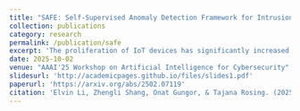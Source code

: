 ```yaml
---
title: "SAFE: Self-Supervised Anomaly Detection Framework for Intrusion Detection"
collection: publications
category: research
permalink: /publication/safe
excerpt: 'The proliferation of IoT devices has significantly increased network vulnerabilities, creating an urgent need for effective Intrusion Detection Systems (IDS). Machine Learning-based IDS (ML-IDS) offer advanced detection capabilities but rely on labeled attack data, which limits their ability to identify unknown threats. Self-Supervised Learning (SSL) presents a promising solution by using only normal data to detect patterns and anomalies. This paper introduces SAFE, a novel framework that transforms tabular network intrusion data into an image-like format, enabling Masked Autoencoders (MAEs) to learn robust representations of network behavior. The features extracted by the MAEs are then incorporated into a lightweight novelty detector, enhancing the effectiveness of anomaly detection. Experimental results demonstrate that SAFE outperforms the state-of-the-art anomaly detection method, Scale Learning-based Deep Anomaly Detection method (SLAD), by up to 26.2% and surpasses the state-of-the-art SSL-based network intrusion detection approach, Anomal-E, by up to 23.5% in F1-score.'
date: 2025-10-02
venue: "AAAI'25 Workshop on Artificial Intelligence for Cybersecurity"
slidesurl: 'http://academicpages.github.io/files/slides1.pdf'
paperurl: 'https://arxiv.org/abs/2502.07119'
citation: 'Elvin Li, Zhengli Shang, Onat Gungor, & Tajana Rosing. (2025). SAFE: Self-Supervised Anomaly Detection Framework for Intrusion Detection.'
---
```

